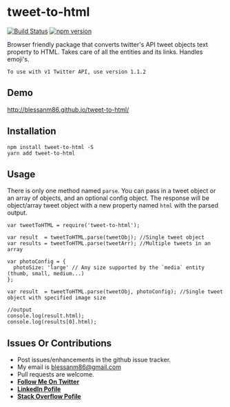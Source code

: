 # tweet-to-html

[![Build Status](https://travis-ci.org/blessenm/tweet-to-html.svg?branch=master)](https://travis-ci.org/blessenm/tweet-to-html)
[![npm version](https://badge.fury.io/js/tweet-to-html.svg)](https://badge.fury.io/js/tweet-to-html)

Browser friendly package that converts twitter's API tweet objects text property to HTML. Takes care of all the entities and its links. Handles emoji's.

```
To use with v1 Twitter API, use version 1.1.2
```

## Demo

http://blessanm86.github.io/tweet-to-html/

## Installation

```
npm install tweet-to-html -S
yarn add tweet-to-html
```

## Usage

There is only one method named `parse`. You can pass in a tweet object or an array of objects, and an optional config object. The response will be object/array tweet object with a new property named `html` with the parsed output.

```
var tweetToHTML = require('tweet-to-html');

var result  = tweetToHTML.parse(tweetObj); //Single tweet object
var results = tweetToHTML.parse(tweetArr); //Multiple tweets in an array

var photoConfig = {
  photoSize: 'large' // Any size supported by the `media` entity (thumb, small, medium...)
};

var result  = tweetToHTML.parse(tweetObj, photoConfig); //Single tweet object with specified image size

//output
console.log(result.html);
console.log(results[0].html);
```

## Issues Or Contributions

- Post issues/enhancements in the github issue tracker.
- My email is blessanm86@gmail.com
- Pull requests are welcome.
- [**Follow Me On Twitter**](https://twitter.com/blessanm86 "Follow Me On Twitter")
- [**LinkedIn Pofile**](http://in.linkedin.com/pub/blessan-mathew/24/605/730 "LinkedIn Profie")
- [**Stack Overflow Pofile**](http://stackoverflow.com/users/548568/blessenm "Stack Overflow Pofile")

